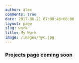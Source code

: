 ```yaml
---
author: alex
comments: true
date: 2017-06-21 07:00:46+00:00
layout: page
slug: work
title: My Work
image: /images/nyc.jpg
---
```

### Projects page coming soon
